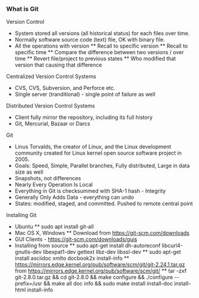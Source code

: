 ### What is Git

Version Control
* System stored all versions (all historical status) for each files over time.
* Normally software source code (text) file, OK with binary file.
* All the operations with version
** Recall to specific version
** Recall to specific time
** Compare the difference between two versions / over time
** Revert file/project to previous states
** Who modified that version that causing that difference

Centralized Version Control Systems
* CVS, CVS, Subversion, and Perforce etc.
* Single server (tranditional) - single point of failure as well

Distributed Version Control Systems
* Client fully mirror the repository, including its full history
* Git, Mercurial, Bazaar or Darcs

Git
* Linus Torvalds, the creator of Linux, and the Linux development community created for Linux kernel open source software project in 2005.
* Goals: Speed, Simple, Parallel branches, Fully distributed, Large in data size as well
* Snapshots, not differences
* Nearly Every Operation Is Local
* Everything in Git is checksummed with SHA-1 hash - Integrity
* Generally Only Adds Data - everything can undo
* States: modified, staged, and committed. Pushed to remote central point

Installing Git
* Ubuntu
** sudo apt install git-all
* Mac OS X, Windows
** Download from https://git-scm.com/downloads
* GUI Clients - https://git-scm.com/downloads/guis
* Installing from source
** sudo apt-get install dh-autoreconf libcurl4-gnutls-dev libexpat1-dev gettext libz-dev libssl-dev
** sudo apt-get install asciidoc xmlto docbook2x install-info
** https://mirrors.edge.kernel.org/pub/software/scm/git/git-2.24.1.tar.gz from https://mirrors.edge.kernel.org/pub/software/scm/git/
** tar -zxf git-2.8.0.tar.gz && cd git-2.8.0 && make configure && ./configure --prefix=/usr && make all doc info && sudo make install install-doc install-html install-info
